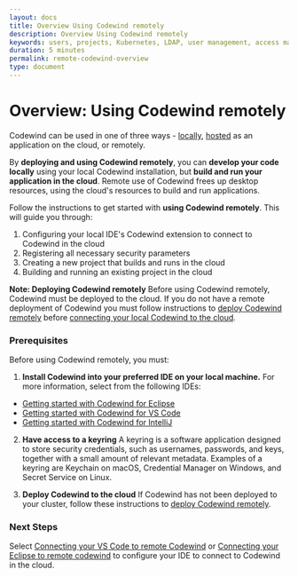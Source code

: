 ```yaml
---
layout: docs
title: Overview Using Codewind remotely
description: Overview Using Codewind remotely
keywords: users, projects, Kubernetes, LDAP, user management, access management, login, deployment, pod, security, securing cloud connection, remote deployment of Codewind
duration: 5 minutes
permalink: remote-codewind-overview
type: document
---
```


# Overview: Using Codewind remotely

Codewind can be used in one of three ways - [locally](./gettingstarted.html), [hosted](./che-installinfo.html) as an application on the cloud, or remotely. 

By **deploying and using Codewind remotely**, you can **develop your code locally** using your local Codewind installation, but **build and run your application in the cloud**. Remote use of Codewind frees up desktop resources, using the cloud's resources to build and run applications. 

Follow the instructions to get started with **using Codewind remotely**. This will guide you through: 

1. Configuring your local IDE's Codewind extension to connect to Codewind in the cloud
2. Registering all necessary security parameters
3. Creating a new project that builds and runs in the cloud
4. Building and running an existing project in the cloud

**Note: Deploying Codewind remotely** Before using Codewind remotely, Codewind must be deployed to the cloud. If you do not have a remote deployment of Codewind you must follow instructions to [deploy Codewind remotely](./remote-deploying-codewind.html) before [connecting your local Codewind to the cloud](./remote-codewind-overview.html).

### Prerequisites

Before using Codewind remotely, you must:

1. **Install Codewind into your preferred IDE on your local machine.** 
For more information, select from the following IDEs:
- [Getting started with Codewind for Eclipse](./eclipse-getting-started.html)
- [Getting started with Codewind for VS Code](./vsc-getting-started.html)
- [Getting started with Codewind for IntelliJ](./intellij-getting-started.html)

2. **Have access to a keyring** A keyring is a software application designed to store security credentials, such as usernames, passwords, and keys, together with a small amount of relevant metadata. Examples of a keyring are Keychain on macOS, Credential Manager on Windows, and Secret Service on Linux.

3. **Deploy Codewind to the cloud** If Codewind has not been deployed to your cluster, follow these instructions to [deploy Codewind remotely](./remote-deploying-codewind.html).

### Next Steps

Select [Connecting your VS Code to remote Codewind](remotedeploy-vscode.html) or [Connecting your Eclipse to remote codewind](./remotedeploy-eclipse.html) to configure your IDE to connect to Codewind in the cloud.
